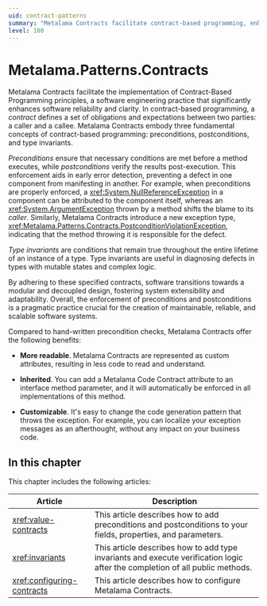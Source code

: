 ```yaml
---
uid: contract-patterns
summary: "Metalama Contracts facilitate contract-based programming, enhancing software reliability and clarity. They enforce preconditions, postconditions, and type invariants, aiding in error detection and promoting modular design. They are more readable, inheritable, and customizable than hand-written precondition checks. "
level: 100
---
```


# Metalama.Patterns.Contracts

Metalama Contracts facilitate the implementation of Contract-Based Programming principles, a software engineering practice that significantly enhances software reliability and clarity. In contract-based programming, a _contract_ defines a set of obligations and expectations between two parties: a caller and a callee. Metalama Contracts embody three fundamental concepts of contract-based programming: preconditions, postconditions, and type invariants.

_Preconditions_ ensure that necessary conditions are met before a method executes, while _postconditions_ verify the results post-execution. This enforcement aids in early error detection, preventing a defect in one component from manifesting in another. For example, when preconditions are properly enforced, a <xref:System.NullReferenceException> in a component can be attributed to the component itself, whereas an <xref:System.ArgumentException> thrown by a method shifts the blame to its _caller_. Similarly, Metalama Contracts introduce a new exception type, <xref:Metalama.Patterns.Contracts.PostconditionViolationException>, indicating that the method throwing it is responsible for the defect.

_Type invariants_ are conditions that remain true throughout the entire lifetime of an instance of a type. Type invariants are useful in diagnosing defects in types with mutable states and complex logic.

By adhering to these specified contracts, software transitions towards a modular and decoupled design, fostering system extensibility and adaptability. Overall, the enforcement of preconditions and postconditions is a pragmatic practice crucial for the creation of maintainable, reliable, and scalable software systems.

Compared to hand-written precondition checks, Metalama Contracts offer the following benefits:

* **More readable**. Metalama Contracts are represented as custom attributes, resulting in less code to read and understand.

* **Inherited**. You can add a Metalama Code Contract attribute to an interface method parameter, and it will automatically be enforced in all implementations of this method.

* **Customizable**. It's easy to change the code generation pattern that throws the exception. For example, you can localize your exception messages as an afterthought, without any impact on your business code.


## In this chapter

This chapter includes the following articles:

| Article | Description |
|--|--|
| <xref:value-contracts> | This article describes how to add preconditions and postconditions to your fields, properties, and parameters. |
|  <xref:invariants> | This article describes how to add type invariants and execute verification logic after the completion of all public methods. |
| <xref:configuring-contracts> | This article describes how to configure Metalama Contracts. |



